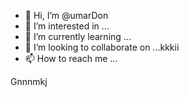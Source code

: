 - 👋 Hi, I’m @umarDon
- 👀 I’m interested in ...
- 🌱 I’m currently learning ...
- 💞️ I’m looking to collaborate on ...kkkii
- 📫 How to reach me ...

<!---
umarDon/umarDon is a ✨ special ✨ repository because its `README.md` (this file) appears on your GitHub profile.
You can click the Preview link to take a look at your changes.
--->
Gnnnmkj
